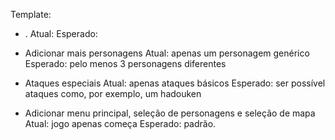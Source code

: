 Template:
 - .
    Atual: 
    Esperado: 



 - Adicionar mais personagens
    Atual: apenas um personagem genérico
    Esperado: pelo menos 3 personagens diferentes

 - Ataques especiais
    Atual: apenas ataques básicos
    Esperado: ser possível ataques como, por exemplo, um hadouken

 - Adicionar menu principal, seleção de personagens e seleção de mapa
    Atual: jogo apenas começa
    Esperado: padrão.